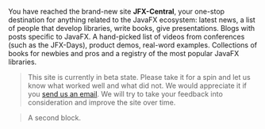 You have reached the brand-new site **JFX-Central**, your one-stop destination for anything
related to the JavaFX ecosystem: latest news, a list of people that develop libraries, 
write books, give presentations. Blogs with posts specific to JavaFX. A hand-picked list of videos from 
conferences (such as the JFX-Days), product demos, real-word examples. Collections of books for newbies 
and pros and a registry of the most popular JavaFX libraries.

> This site is currently in beta state. Please take it for a spin and let us know what worked well
> and what did not. We would appreciate it if you [send us an email](mailto:dlemmermann@gmail.com). 
> We will try to take your feedback into consideration and improve the site over time. 

> A second block.